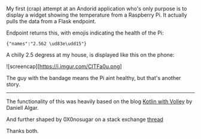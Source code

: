 My first (crap) attempt at an Andorid application who's only purpose is to display a widget showing the temperature from a Raspberry Pi.  It actually pulls the data from a Flask endpoint.

Endpoint returns this, with emojis indicating the health of the Pi:

	{"names":"2.562 \ud83e\udd15"}

A chilly 2.5 degress at my house, is displayed like this on the phone:

![screencap][https://i.imgur.com/CITFa0u.png]

The guy with the bandage means the Pi aint healthy, but that's another story.


----


The functionality of this was heavily based on the blog [Kotlin with Volley](https://www.varvet.com/blog/kotlin-with-volley/) by Daniell Algar.

And further shaped by 0X0nosugar on a stack exchange [thread](https://stackoverflow.com/questions/53658883/explain-this-basic-kotlin-function)

Thanks both. 


